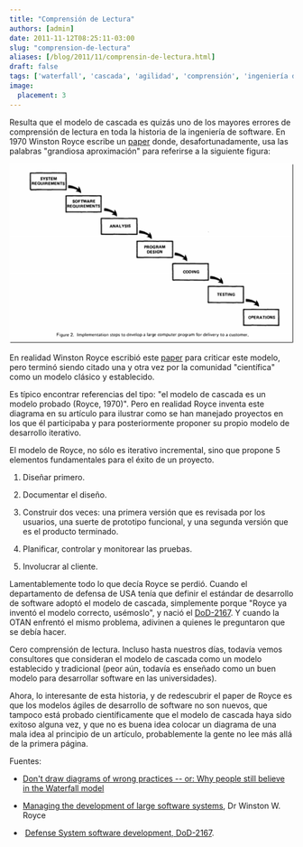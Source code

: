 ```yaml
---
title: "Comprensión de Lectura"
authors: [admin]
date: 2011-11-12T08:25:11-03:00
slug: "comprension-de-lectura"
aliases: [/blog/2011/11/comprensin-de-lectura.html]
draft: false
tags: ['waterfall', 'cascada', 'agilidad', 'comprensión', 'ingeniería de software']
image:
  placement: 3
---
```


Resulta que el modelo de cascada es quizás uno de los mayores errores de
comprensión de lectura en toda la historia de la ingeniería de software.
En 1970 Winston Royce escribe un
[paper](http://www.cs.umd.edu/class/spring2003/cmsc838p/Process/waterfall.pdf)
donde, desafortunadamente, usa las palabras "grandiosa aproximación"
para referirse a la siguiente figura:

[![](waterfall_thumb.png)](waterfall.png)

En realidad Winston Royce escribió este
[paper](http://www.cs.umd.edu/class/spring2003/cmsc838p/Process/waterfall.pdf)
para criticar este modelo, pero terminó siendo citado una y otra vez por
la comunidad "científica" como un modelo clásico y establecido.

Es típico encontrar referencias del tipo: "el modelo de cascada es un
modelo probado (Royce, 1970)". Pero en realidad Royce inventa este
diagrama en su artículo para ilustrar como se han manejado proyectos en
los que él participaba y para posteriormente proponer su propio modelo
de desarrollo iterativo.

El modelo de Royce, no sólo es iterativo incremental, sino que propone 5
elementos fundamentales para el éxito de un proyecto.

1.  Diseñar primero.

2.  Documentar el diseño.

3.  Construir dos veces: una primera versión que es revisada por los
    usuarios, una suerte de prototipo funcional, y una segunda versión
    que es el producto terminado.

4.  Planificar, controlar y monitorear las pruebas.

5.  Involucrar al cliente.

Lamentablemente todo lo que decía Royce se perdió. Cuando el
departamento de defensa de USA tenía que definir el estándar de
desarrollo de software adoptó el modelo de cascada, simplemente porque
"Royce ya inventó el modelo correcto, usémoslo", y nació el
[DoD-2167](http://www.product-lifecycle-management.com/download/DOD-STD-2167A.pdf).
Y cuando la OTAN enfrentó el mismo problema, adivinen a quienes le
preguntaron que se debía hacer.

Cero comprensión de lectura. Incluso hasta nuestros días, todavía vemos
consultores que consideran el modelo de cascada como un modelo
establecido y tradicional (peor aún, todavía es enseñado como un buen
modelo para desarrollar software en las universidades).

Ahora, lo interesante de esta historia, y de redescubrir el paper de
Royce es que los modelos ágiles de desarrollo de software no son nuevos,
que tampoco está probado científicamente que el modelo de cascada haya
sido exitoso alguna vez, y que no es buena idea colocar un diagrama de
una mala idea al principio de un artículo, probablemente la gente no lee
más allá de la primera página.

Fuentes:

-   [Don\'t draw diagrams of wrong practices -- or: Why people still
    believe in the Waterfall
    model](http://tarmo.fi/blog/2005/09/dont-draw-diagrams-of-wrong-practices-or-why-people-still-believe-in-the-waterfall-model/)

-   [Managing the development of large software
    systems](http://www.cs.umd.edu/class/spring2003/cmsc838p/Process/waterfall.pdf),
    Dr Winston W. Royce

-    [Defense System software development,
    DoD-2167](http://www.product-lifecycle-management.com/download/DOD-STD-2167A.pdf).
